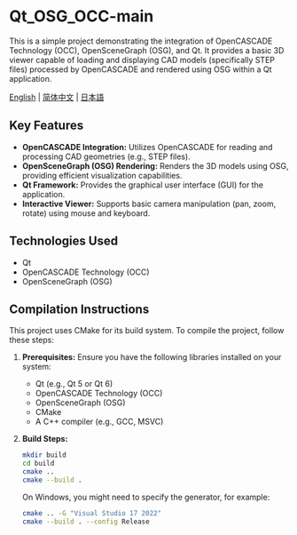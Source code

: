 # Qt_OSG_OCC-main

This is a simple project demonstrating the integration of OpenCASCADE Technology (OCC), OpenSceneGraph (OSG), and Qt. It provides a basic 3D viewer capable of loading and displaying CAD models (specifically STEP files) processed by OpenCASCADE and rendered using OSG within a Qt application.

[English](./README.md) | [简体中文](README.zh_CN.md) | [日本語](README.ja_JP.md)

## Key Features

*   **OpenCASCADE Integration:** Utilizes OpenCASCADE for reading and processing CAD geometries (e.g., STEP files).
*   **OpenSceneGraph (OSG) Rendering:** Renders the 3D models using OSG, providing efficient visualization capabilities.
*   **Qt Framework:** Provides the graphical user interface (GUI) for the application.
*   **Interactive Viewer:** Supports basic camera manipulation (pan, zoom, rotate) using mouse and keyboard.

## Technologies Used

*   Qt
*   OpenCASCADE Technology (OCC)
*   OpenSceneGraph (OSG)

## Compilation Instructions

This project uses CMake for its build system. To compile the project, follow these steps:

1.  **Prerequisites:** Ensure you have the following libraries installed on your system:
    *   Qt (e.g., Qt 5 or Qt 6)
    *   OpenCASCADE Technology (OCC)
    *   OpenSceneGraph (OSG)
    *   CMake
    *   A C++ compiler (e.g., GCC, MSVC)

2.  **Build Steps:**
    ```bash
    mkdir build
    cd build
    cmake ..
    cmake --build .
    ```
    On Windows, you might need to specify the generator, for example:
    ```bash
    cmake .. -G "Visual Studio 17 2022"
    cmake --build . --config Release
